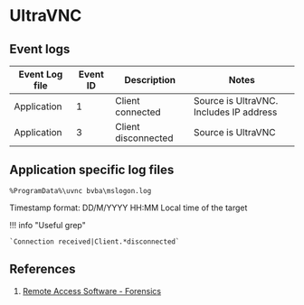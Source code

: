 # UltraVNC

## Event logs

|Event Log file| Event ID | Description | Notes
|-|-|-|-|
|Application|1|Client connected|Source is UltraVNC. Includes IP address|
|Application|3|Client disconnected|Source is UltraVNC|

## Application specific log files

`%ProgramData%\uvnc bvba\mslogon.log`

Timestamp format: DD/M/YYYY HH:MM
Local time of the target

!!! info "Useful grep"

    `Connection received|Client.*disconnected`

## References

1. [Remote Access Software - Forensics](https://vikas-singh.notion.site/vikas-singh/Remote-Access-Software-Forensics-3e38d9a66ca0414ca9c882ad67f4f71b)
